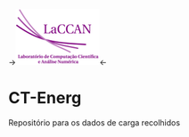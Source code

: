 ->![Logo Laccan](/imagens/laccan.png?raw=true)<-
# CT-Energ
Repositório para os dados de carga recolhidos
